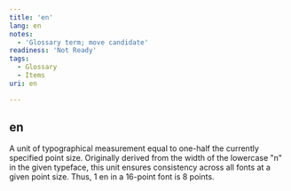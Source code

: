 ```yaml
---
title: 'en'
lang: en
notes:
  - 'Glossary term; move candidate'
readiness: 'Not Ready'
tags:
  - Glossary
  - Items
uri: en

---
```

## en

A unit of typographical measurement equal to one-half the currently specified point size. Originally derived from the width of the lowercase "n" in the given typeface, this unit ensures consistency across all fonts at a given point size. Thus, 1 en in a 16-point font is 8 points.

